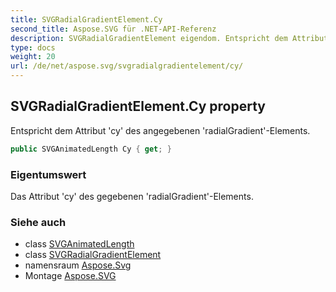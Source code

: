```yaml
---
title: SVGRadialGradientElement.Cy
second_title: Aspose.SVG für .NET-API-Referenz
description: SVGRadialGradientElement eigendom. Entspricht dem Attribut cy des angegebenen radialGradientElements.
type: docs
weight: 20
url: /de/net/aspose.svg/svgradialgradientelement/cy/
---
```

## SVGRadialGradientElement.Cy property

Entspricht dem Attribut 'cy' des angegebenen 'radialGradient'-Elements.

```csharp
public SVGAnimatedLength Cy { get; }
```

### Eigentumswert

Das Attribut 'cy' des gegebenen 'radialGradient'-Elements.

### Siehe auch

* class [SVGAnimatedLength](../../../aspose.svg.datatypes/svganimatedlength/)
* class [SVGRadialGradientElement](../)
* namensraum [Aspose.Svg](../../svgradialgradientelement/)
* Montage [Aspose.SVG](../../../)


